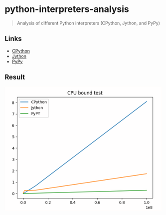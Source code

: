 # python-interpreters-analysis
> Analysis of different Python interpreters (CPython, Jython, and PyPy)

## Links
* [CPython](https://github.com/python/cpython)
* [Jython](http://www.jython.org/)
* [PyPy](https://pypy.org/)

## Result
![Result](https://raw.githubusercontent.com/septa97/python-interpreters-analysis/master/result.png)
